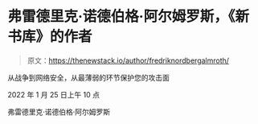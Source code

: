 # 弗雷德里克·诺德伯格·阿尔姆罗斯，《新书库》的作者

> 原文：<https://thenewstack.io/author/fredriknordbergalmroth/>

从战争到网络安全，从最薄弱的环节保护您的攻击面

2022 年 1 月 25 日上午 10 点

弗雷德里克·诺德伯格·阿尔姆罗斯
